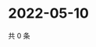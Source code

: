 # 2022-05-10

共 0 条

<!-- BEGIN WEIBO -->
<!-- 最后更新时间 Tue May 10 2022 07:16:09 GMT+0800 (China Standard Time) -->

<!-- END WEIBO -->
